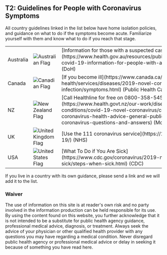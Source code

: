 ## T2: Guidelines for People with Coronavirus Symptoms

All country guidelines linked in the list below have home isolation policies, and guidance on what to do if the symptoms become acute. Familiarize yourself with them and know what to do if you reach that stage.

<table style="width:100%">
    <tr>
        <td>Australia</td>
        <td><img src="/flag_au.png" alt="Australian Flag"></td>
        <td>[Information for those with a suspected case](https://www.health.gov.au/resources/publications/coronavirus-covid-19-information-for-people-with-a-suspected-case) (DoH)</td>
    </tr>
    <tr>
        <td>Canada</td>
        <td><img src="/flag_ca.png" alt="Canadian Flag"></td>
        <td>[If you become ill](https://www.canada.ca/en/public-health/services/diseases/2019-novel-coronavirus-infection/symptoms.html) (Public Health Canada)</td>
    </tr>
    <tr>
        <td>NZ</td>
        <td><img src="/flag_nz.png" alt="New Zealand Flag"></td>
        <td>[Call Healthline for free on 0800-358-5453](https://www.health.govt.nz/our-work/diseases-and-conditions/covid-19-novel-coronavirus/covid-19-novel-coronavirus-health-advice-general-public/covid-19-novel-coronavirus-questions-and-answers) (MoH)</td>
    </tr>
    <tr>
        <td>UK</td>
        <td><img src="/flag_uk.png" alt="United Kingdom Flag"></td>
        <td>[Use the 111 coronavirus service](https://111.nhs.uk/covid-19/) (NHS)</td>
    </tr>
    <tr>
        <td>USA</td>
        <td><img src="/flag_us.png" alt="United States Flag"></td>
        <td>[What To Do if You Are Sick](https://www.cdc.gov/coronavirus/2019-ncov/if-you-are-sick/steps-when-sick.html) (CDC)</td>
    </tr>
</table>

If you live in a country with its own guidance, please send a link and we will add it to the list.

### Waiver

The use of information on this site is at reader's own risk and no party involved in the information production can be held responsible for its use. By using the content found on this website, you further acknowledge that it is not intended to be a substitute for public health agency guidance, professional medical advice, diagnosis, or treatment. Always seek the advice of your physician or other qualified health provider with any questions you may have regarding a medical condition. Never disregard public health agency or professional medical advice or delay in seeking it because of something you have read here.

